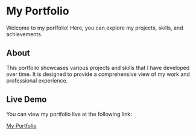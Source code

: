# My Portfolio

Welcome to my portfolio! Here, you can explore my projects, skills, and achievements. 

## About

This portfolio showcases various projects and skills that I have developed over time. It is designed to provide a comprehensive view of my work and professional experience.

## Live Demo

You can view my portfolio live at the following link:

[My Portfolio](https://my-portfolio-nine-omega-28.vercel.app/)

